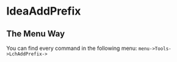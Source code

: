 # IdeaAddPrefix

The Menu Way
------------
You can find every command in the following menu:
`menu->Tools->LchAddPrefix->`
